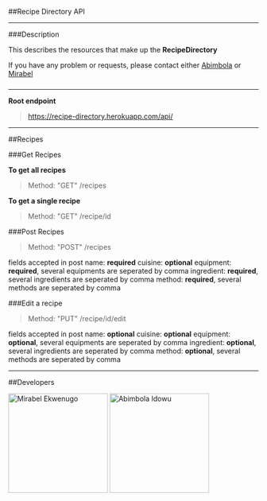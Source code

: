 ##Recipe Directory API

***

###Description

This describes the resources that make up the **RecipeDirectory**

If you have any problem or requests, please contact either [Abimbola](mailto:abimbola.idowu@andela.co) or [Mirabel](mailto:mirabel.ekwenugo@andela.co)
###

***

**Root endpoint**

> https://recipe-directory.herokuapp.com/api/

***
##Recipes

###Get Recipes

**To get all recipes**

> Method: "GET"
> /recipes

**To get a single recipe**

> Method: "GET"
> /recipe/id

###Post Recipes

> Method: "POST"
>/recipes

fields accepted in post
name: **required**
cuisine: **optional**
equipment: **required**, several equipments are seperated by comma
ingredient: **required**, several ingredients are seperated by comma
method: **required**, several methods are seperated by comma

###Edit a recipe

> Method: "PUT"
> /recipe/id/edit

fields accepted in post
name: **optional**
cuisine: **optional**
equipment: **optional**, several equipments are seperated by comma
ingredient: **optional**, several ingredients are seperated by comma
method: **optional**, several methods are seperated by comma


***

##Developers

<img src="https://avatars2.githubusercontent.com/u/9656531" alt="Mirabel Ekwenugo" width="200px" title="Mirabel Ekwenugo" /> <img src="https://avatars2.githubusercontent.com/u/9654923" alt="Abimbola Idowu" width="200px" title="Abimbola Idowu" />